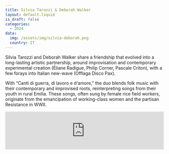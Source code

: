 ```yaml
---
title: Silvia Tarozzi & Deborah Walker
layout: default.liquid
is_draft: false
categories:
  - 2024
data:
  img: /assets/img/silvia-deborah.png
  country: IT
---
```


Silvia Tarozzi and Deborah Walker share a friendship that evolved into a long-lasting artistic partnership, around improvisation and contemporary experimental creation (Éliane Radigue, Philip Corner, Pascale Criton), with a few forays into Italian new-wave (Offlaga Disco Pax).

With “Canti di guerra, di lavoro e d‘amore,” the duo blends folk music with their contemporary and improvised roots, reinterpreting songs from their youth in rural Emilia. These songs, often sung by female rice field workers, originate from the emancipation of working-class women and the partisan Resistance in WWII.

<iframe style="border: 0; width: 100%; height: 120px;" src="https://bandcamp.com/EmbeddedPlayer/album=355122585/size=large/bgcol=ffffff/linkcol=0687f5/tracklist=false/artwork=small/transparent=true/" seamless><a href="https://silviatarozzideborahwalker.bandcamp.com/album/canti-di-guerra-di-lavoro-e-d-amore">Canti di guerra, di lavoro e d‘amore by Silvia Tarozzi &amp; Deborah Walker</a></iframe> 
